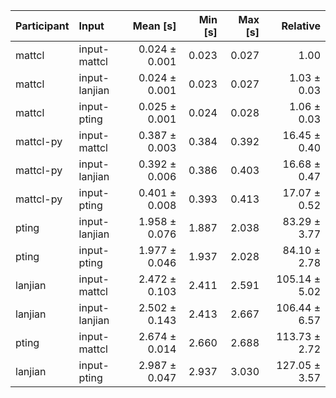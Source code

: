 | Participant | Input | Mean [s] | Min [s] | Max [s] | Relative |
|:---|:---|---:|---:|---:|---:|
| mattcl | input-mattcl | 0.024 ± 0.001 | 0.023 | 0.027 | 1.00 |
| mattcl | input-lanjian | 0.024 ± 0.001 | 0.023 | 0.027 | 1.03 ± 0.03 |
| mattcl | input-pting | 0.025 ± 0.001 | 0.024 | 0.028 | 1.06 ± 0.03 |
| mattcl-py | input-mattcl | 0.387 ± 0.003 | 0.384 | 0.392 | 16.45 ± 0.40 |
| mattcl-py | input-lanjian | 0.392 ± 0.006 | 0.386 | 0.403 | 16.68 ± 0.47 |
| mattcl-py | input-pting | 0.401 ± 0.008 | 0.393 | 0.413 | 17.07 ± 0.52 |
| pting | input-lanjian | 1.958 ± 0.076 | 1.887 | 2.038 | 83.29 ± 3.77 |
| pting | input-pting | 1.977 ± 0.046 | 1.937 | 2.028 | 84.10 ± 2.78 |
| lanjian | input-mattcl | 2.472 ± 0.103 | 2.411 | 2.591 | 105.14 ± 5.02 |
| lanjian | input-lanjian | 2.502 ± 0.143 | 2.413 | 2.667 | 106.44 ± 6.57 |
| pting | input-mattcl | 2.674 ± 0.014 | 2.660 | 2.688 | 113.73 ± 2.72 |
| lanjian | input-pting | 2.987 ± 0.047 | 2.937 | 3.030 | 127.05 ± 3.57 |
